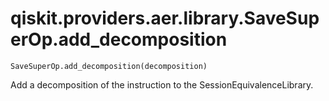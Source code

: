 # qiskit.providers.aer.library.SaveSuperOp.add\_decomposition

`SaveSuperOp.add_decomposition(decomposition)`

Add a decomposition of the instruction to the SessionEquivalenceLibrary.

